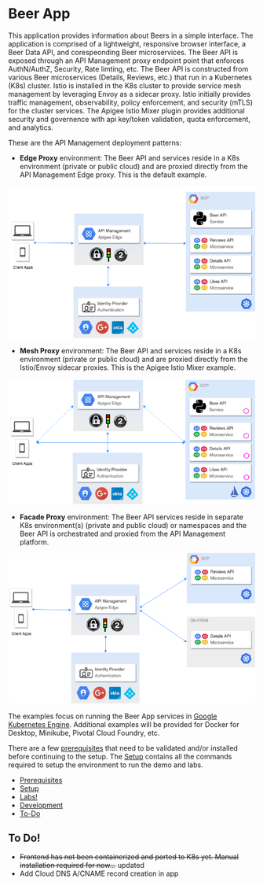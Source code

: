 # Beer App
This application provides information about Beers in a simple interface. The application is comprised of a lightweight, responsive browser interface, a Beer Data API, and corespeonding Beer microservices. The Beer API is exposed through an API Management proxy endpoint point that enforces AuthN/AuthZ, Security, Rate limting, etc. The Beer API is constructed from various Beer microservices (Details, Reviews, etc.) that run in a Kubernetes (K8s) cluster. Istio is installed in the K8s cluster to provide service mesh management by leveraging Envoy as a sidecar proxy. Istio initially provides traffic management, observability, policy enforcement, and security (mTLS) for the cluster services. The Apigee Istio Mixer plugin provides additional security and governence with api key/token validation, quota enforcement, and analytics.

These are the API Management deployment patterns:

* **Edge Proxy** environment: The Beer API and services reside in a K8s environment (private or public cloud) and are proxied directly from the API Management Edge proxy. This is the default example. 

![alt text](images/beer-app_architecture.png)

* **Mesh Proxy** environment: The Beer API and services reside in a K8s environment (private or public cloud) and are proxied directly from the Istio/Envoy sidecar proxies. This is the Apigee Istio Mixer example. 

![alt text](images/beer-app_architecture-mesh.png)

* **Facade Proxy** environment: The Beer API services reside in separate K8s environment(s) (private and public cloud) or namespaces and the Beer API is orchestrated and proxied from the API Management platform.

![alt text](images/beer-app_architecture-facade.png)

The examples focus on running the Beer App services in [Google Kubernetes Engine](https://cloud.google.com/kubernetes-engine/). Additional examples will be provided for Docker for Desktop, Minikube, Pivotal Cloud Foundry, etc. 

There are a few [prerequisites](docs/PREREQUISITES.md) that need to be validated and/or installed before continuing to the setup. The [Setup](docs/SETUP.md) contains all the commands required to setup the environment to run the demo and labs.

* [Prerequisites](docs/PREREQUISITES.md)
* [Setup](docs/SETUP.md)
* [Labs!](labs/)
* [Development](docs/DEVELOPMENT.md)
* [To-Do](#todo)


## <a name="todo">To Do!</a>
* ~~Frontend has not been containerized and ported to K8s yet. Manual installation required for now...~~ updated
* Add Cloud DNS A/CNAME record creation in app 
